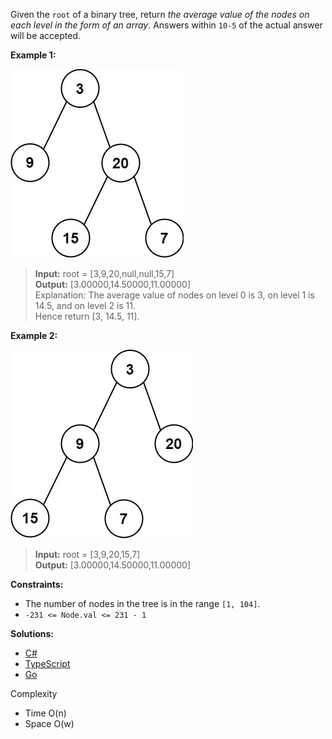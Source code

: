 Given the `root` of a binary tree, return _the average value of the nodes on each level in the form of an array_. Answers within `10-5` of the actual answer will be accepted.

**Example 1:**

![](/binary-tree-bfs/average-of-levels-in-binary-tree/img/example1.png)

> **Input:** root = [3,9,20,null,null,15,7]  
> **Output:** [3.00000,14.50000,11.00000]  
> Explanation: The average value of nodes on level 0 is 3, on level 1 is 14.5, and on level 2 is 11.  
> Hence return [3, 14.5, 11].

**Example 2:**

![](/binary-tree-bfs/average-of-levels-in-binary-tree/img/example2.png)

> **Input:** root = [3,9,20,15,7]  
> **Output:** [3.00000,14.50000,11.00000]

**Constraints:**

- The number of nodes in the tree is in the range `[1, 104]`.
- `-231 <= Node.val <= 231 - 1`

 **Solutions:**

 - [C#](/binary-tree-bfs/average-of-levels-in-binary-tree/average-of-levels-in-binary-tree.cs)
 - [TypeScript](/binary-tree-bfs/average-of-levels-in-binary-tree/average-of-levels-in-binary-tree.ts)
 - [Go](/binary-tree-bfs/average-of-levels-in-binary-tree/average-of-levels-in-binary-tree.go)

Complexity
- Time O(n)
- Space O(w)